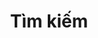 ---
title: "Tìm kiếm"
layout: "search"
url: "/tim-kiem"
placeholder: "Tên bài viết, nội dung cần tìm"
---